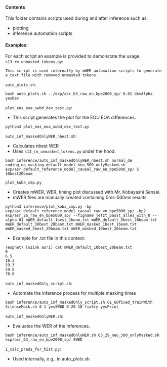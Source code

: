 #### Contents
This folder contains scripts used during and after inference such as:
- plotting
- inference automation scripts

#### Examples:
For each script an example is provided to demonstate the usage.
`s13_rm_unmasked_tokens.py`:
```
This script is used internally by mWER automation scripts to generate a text file with removed unmasked tokens.
```

`auto_plots.sh`:
```
bash auto_plots.sh ../exp/asr_63_raw_en_bpe2000_sp/ 0.01 devAlpha yesDev
```

`plot_eos_eoa_swbd_dev_test.py`:
- This script generates the plot for the EOU EOA differences.
```
python3 plot_eos_eoa_swbd_dev_test.py
```

`auto_inf_maskedOnlyWER_nbest.sh`:
- Calculates nbest WER
- Uses `s13_rm_unmasked_tokens.py` under the hood.
```
bash inference/auto_inf_maskedOnlyWER_nbest.sh normal_de
coding_no_masking_default_model_neu_500_onlyMasked.sh exp/asr_default_reference_model_causal_raw_en_bpe5000_sp/ 5 10best20beam
```

`plot_koba_cmp.py`
- Creates mWER, WER, timing plot discussed with Mr. Kobayashi Sensei.
- mWER files are manually created containing 0ms-500ms results
```
python3 inference/plot_koba_cmp.py -bp exp/asr_default_reference_model_causal_raw_en_bpe5000_sp/ -bp2 exp/asr_26_raw_en_bpe5000_sp/ --figname jetzt_passt_alles_with_0 --alpha 01 mWER_default_1best_1beam.txt mWER_default_5best_20beam.txt mWER_default_10best_20beam.txt mWER_masked_1best_1beam.txt mWER_masked_5best_20beam.txt mWER_masked_10best_20beam.txt
```
- Example for .txt file in this context:
```
(espnet) [ozink asr1] cat mWER_default_10best_20beam.txt
0
6.5
18.3
19.3
59.0
70.0
```

`auto_inf_maskedOnly_script.sh`:
- Automate the inference process for multiple masking times
```
bash inference/auto_inf_maskedOnly_script.sh 61_60fixed_trainWith SilenceMask.sh 0 1 yesSWBD 0 20 10 fixSry yesPrint
```

`auto_inf_maskedOnlyWER.sh`:
- Evaluates the WER of the inferences.
```
bash inference/auto_inf_maskedOnlyWER.sh 63_29_neu_500_onlyMasked.sh exp/asr_63_raw_en_bpe2000_sp/ SWBD
```

`1_calc_preds_for_hist.py`:
- Used internally, e.g., in auto_plots.sh
